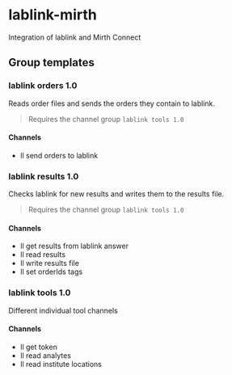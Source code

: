 # lablink-mirth
Integration of lablink and Mirth Connect

## Group templates
### lablink orders 1.0
Reads order files and sends the orders they contain to lablink.
> Requires the channel group `lablink tools 1.0`
#### Channels
* ll send orders to lablink

### lablink results 1.0
Checks lablink for new results and writes them to the results file.
> Requires the channel group `lablink tools 1.0`
#### Channels
* ll get results from lablink answer
* ll read results
* ll write results file
* ll set orderIds tags

### lablink tools 1.0
Different individual tool channels
#### Channels
* ll get token
* ll read analytes
* ll read institute locations
